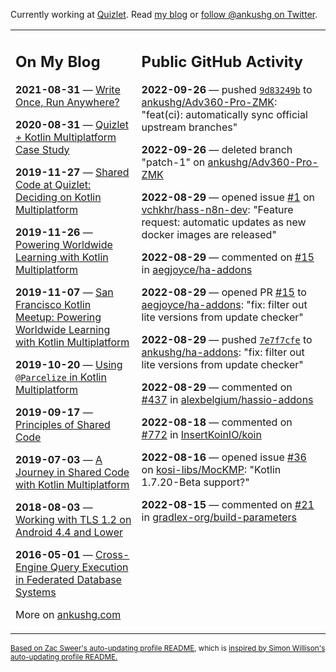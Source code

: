 Currently working at [Quizlet](https://quizlet.com/). Read [my blog](https://ankushg.com/) or [follow @ankushg on Twitter](https://twitter.com/ankushg).

<table><tr><td valign="top" width="40%">

## On My Blog
<!-- blog starts -->
**2021-08-31** — [Write Once, Run Anywhere?](https://ankushg.com/posts/write-once-run-anywhere-increment/)

**2020-08-31** — [Quizlet + Kotlin Multiplatform Case Study](https://ankushg.com/posts/quizlet-kotlin-multiplatform-case-study/)

**2019-11-27** — [Shared Code at Quizlet: Deciding on Kotlin Multiplatform](https://ankushg.com/posts/shared-code-kotlin-multiplatform/)

**2019-11-26** — [Powering Worldwide Learning with Kotlin Multiplatform](https://ankushg.com/speaking/droidcon-sf-2019)

**2019-11-07** — [San Francisco Kotlin Meetup: Powering Worldwide Learning with Kotlin Multiplatform](https://ankushg.com/speaking/sf-kotlin-meetup-2019)

**2019-10-20** — [Using `@Parcelize` in Kotlin Multiplatform](https://ankushg.com/posts/multiplatform-parcelize/)

**2019-09-17** — [Principles of Shared Code](https://ankushg.com/speaking/denver-startup-week-2019)

**2019-07-03** — [A Journey in Shared Code with Kotlin Multiplatform](https://ankushg.com/speaking/droidcon-berlin-2019)

**2018-08-03** — [Working with TLS 1.2 on Android 4.4 and Lower](https://ankushg.com/posts/tls-1.2-on-android/)

**2016-05-01** — [Cross-Engine Query Execution in Federated Database Systems](https://ankushg.com/projects/thesis)
<!-- blog ends -->
More on [ankushg.com](https://ankushg.com/)
</td><td valign="top" width="60%">

## Public GitHub Activity
<!-- githubActivity starts -->
**2022-09-26** — pushed [`9d83249b`](https://github.com/ankushg/Adv360-Pro-ZMK/commit/9d83249bad0a2fb4e1764504f1514fcfcad271b5) to [ankushg/Adv360-Pro-ZMK](https://api.github.com/repos/ankushg/Adv360-Pro-ZMK): "feat(ci): automatically sync official upstream branches"

**2022-09-26** — deleted branch "patch-1" on [ankushg/Adv360-Pro-ZMK](https://api.github.com/repos/ankushg/Adv360-Pro-ZMK)

**2022-08-29** — opened issue [#1](https://github.com/vchkhr/hass-n8n-dev/issues/1) on [vchkhr/hass-n8n-dev](https://api.github.com/repos/vchkhr/hass-n8n-dev): "Feature request: automatic updates as new docker images are released"

**2022-08-29** — commented on [#15](https://github.com/aegjoyce/ha-addons/pull/15#issuecomment-1231156586) in [aegjoyce/ha-addons](https://api.github.com/repos/aegjoyce/ha-addons)

**2022-08-29** — opened PR [#15](https://github.com/aegjoyce/ha-addons/pull/15) to [aegjoyce/ha-addons](https://api.github.com/repos/aegjoyce/ha-addons): "fix: filter out lite versions from update checker"

**2022-08-29** — pushed [`7e7f7cfe`](https://github.com/ankushg/ha-addons/commit/7e7f7cfe731a0f6bf5f1d4b3634234b97257b79c) to [ankushg/ha-addons](https://api.github.com/repos/ankushg/ha-addons): "fix: filter out lite versions from update checker"

**2022-08-29** — commented on [#437](https://github.com/alexbelgium/hassio-addons/issues/437#issuecomment-1230749398) in [alexbelgium/hassio-addons](https://api.github.com/repos/alexbelgium/hassio-addons)

**2022-08-18** — commented on [#772](https://github.com/InsertKoinIO/koin/issues/772#issuecomment-1220169845) in [InsertKoinIO/koin](https://api.github.com/repos/InsertKoinIO/koin)

**2022-08-16** — opened issue [#36](https://github.com/kosi-libs/MocKMP/issues/36) on [kosi-libs/MocKMP](https://api.github.com/repos/kosi-libs/MocKMP): "Kotlin 1.7.20-Beta support?"

**2022-08-15** — commented on [#21](https://github.com/gradlex-org/build-parameters/issues/21#issuecomment-1215503759) in [gradlex-org/build-parameters](https://api.github.com/repos/gradlex-org/build-parameters)
<!-- githubActivity ends -->
</td></tr></table>

<sub><a href="https://github.com/ZacSweers/ZacSweers">Based on Zac Sweer's auto-updating profile README</a>, which is <a href="https://simonwillison.net/2020/Jul/10/self-updating-profile-readme/">inspired by Simon Willison's auto-updating profile README.</a></sub>